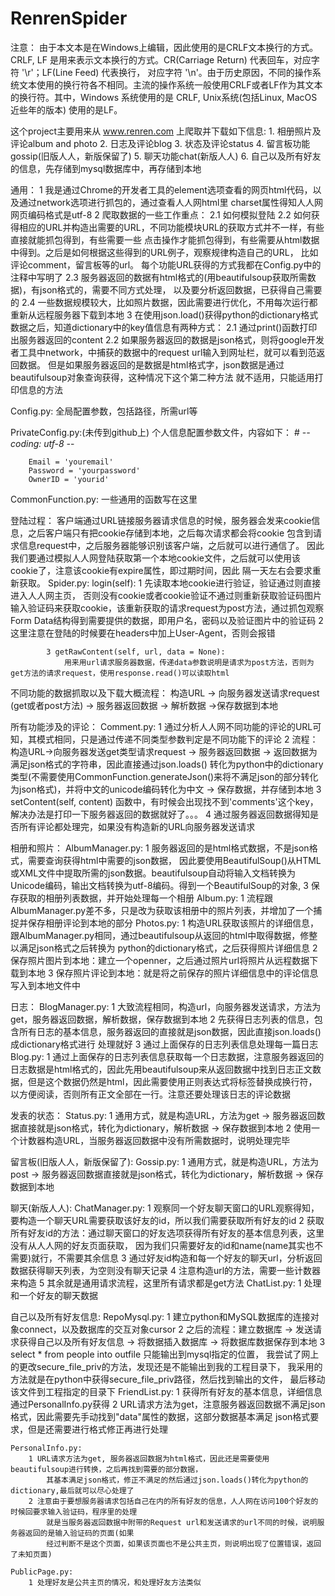 # RenrenSpider

注意：
	由于本文本是在Windows上编辑，因此使用的是CRLF文本换行的方式。
    CRLF, LF 是用来表示文本换行的方式。CR(Carriage Return) 代表回车，对应字符 '\r'；LF(Line Feed) 代表换行，
    对应字符 '\n'。由于历史原因，不同的操作系统文本使用的换行符各不相同。主流的操作系统一般使用CRLF或者LF作为其文本
    的换行符。其中，Windows 系统使用的是 CRLF, Unix系统(包括Linux, MacOS近些年的版本) 使用的是LF。

这个project主要用来从 www.renren.com 上爬取并下载如下信息:
	1. 相册照片及评论album and photo
	2. 日志及评论blog
	3. 状态及评论status
	4. 留言板功能gossip(旧版人人，新版保留了)
	5. 聊天功能chat(新版人人)
	6. 自己以及所有好友的信息，先存储到mysql数据库中，再存储到本地

通用：
	1 我是通过Chrome的开发者工具的element选项查看的网页html代码，以及通过network选项进行抓包的，通过查看人人网html里
		charset属性得知人人网网页编码格式是utf-8
	2 爬取数据的一些工作重点：
		2.1 如何模拟登陆
		2.2 如何获得相应的URL并构造出需要的URL，不同功能模块URL的获取方式并不一样，有些直接就能抓包得到，有些需要一些
			点击操作才能抓包得到，有些需要从html数据中得到。之后是如何根据这些得到的URL例子，观察规律构造自己的URL，
			比如评论comment，留言板等的url。
			每个功能URL获得的方式我都在Config.py中的注释中写明了
		2.3 服务器返回的数据有html格式的(用beautifulsoup获取所需数据)，有json格式的，需要不同方式处理，
			以及要分析返回数据，已获得自己需要的
		2.4 一些数据规模较大，比如照片数据，因此需要进行优化，不用每次运行都重新从远程服务器下载到本地
	3 在使用json.load()获得python的dictionary格式数据之后，知道dictionary中的key值信息有两种方式：
        2.1 通过print()函数打印出服务器返回的content
        2.2 如果服务器返回的数据是json格式，则将google开发者工具中network，中捕获的数据中的request 
        	url输入到网址栏，就可以看到范返回数据。
        	但是如果服务器返回的是数据是html格式字，json数据是通过beautifulsoup对象查询获得，这种情况下这个第二种方法
        	就不适用，只能适用打印信息的方法


Config.py:
	全局配置参数，包括路径，所需url等

PrivateConfig.py:(未传到github上)
	个人信息配置参数文件，内容如下：
		# -*- coding: utf-8 -*-

		Email = 'youremail'
		Password = 'yourpassword'
		OwnerID = 'yourid'

CommonFunction.py:
	一些通用的函数写在这里

登陆过程：
    客户端通过URL链接服务器请求信息的时候，服务器会发来cookie信息，之后客户端只有把cookie存储到本地，之后每次请求都会将cookie
    包含到请求信息request中，之后服务器能够识别该客户端，之后就可以进行通信了。
    因此我们要通过模拟人人网登陆获取第一个本地cookie文件，之后就可以使用该cookie了，注意该cookie有expire属性，即过期时间，因此
    隔一天左右会要求重新获取。
    Spider.py: 
        login(self):
    		1 先读取本地cookie进行验证，验证通过则直接进入人人网主页，
    			否则没有cookie或者cookie验证不通过则重新获取验证码图片输入验证码来获取cookie，该重新获取的请求request为post方法，通过抓包观察Form Data结构得到需要提供的数据，即用户名，密码以及验证图片中的验证码
    		2 这里注意在登陆的时候要在headers中加上User-Agent，否则会报错

        	3 getRawContent(self, url, data = None):
        		用来用url请求服务器数据，传递data参数说明是请求为post方法，否则为get方法的请求request，使用response.read()可以读取html

不同功能的数据抓取以及下载大概流程：
	构造URL -> 向服务器发送请求request (get或者post方法) -> 服务器返回数据 -> 解析数据 ->保存数据到本地

所有功能涉及的评论：
	Comment.py:
		1 通过分析人人网不同功能的评论的URL可知，其模式相同，只是通过传递不同类型参数判定是不同功能下的评论
		2 流程：
			构造URL->向服务器发送get类型请求request -> 服务器返回数据 -> 返回数据为满足json格式的字符串，因此直接通过json.loads()
			转化为python中的dictionary类型(不需要使用CommonFunction.generateJson()来将不满足json的部分转化为json格式)，并将中文的unicode编码转化为中文 -> 保存数据，并存储到本地
		3 setContent(self, content)
			函数中，有时候会出现找不到'comments'这个key，解决办法是打印一下服务器返回的数据就好了。。。
		4 通过服务器返回数据得知是否所有评论都处理完，如果没有构造新的URL向服务器发送请求

相册和照片：
	AlbumManager.py:
		1 服务器返回的是html格式数据，不是json格式，需要查询获得html中需要的json数据， 因此要使用BeautifulSoup()从HTML或XML文件中提取所需的json数据。beautifulsoup自动将输入文档转换为Unicode编码，输出文档转换为utf-8编码。得到一个BeautifulSoup的对象, 
		3 保存获取的相册列表数据，并开始处理每一个相册
	Album.py:
		1 流程跟AlbumManager.py差不多，只是改为获取该相册中的照片列表，并增加了一个捕捉并保存相册评论到本地的部分
	Photos.py:
		1 构造URL获取该照片的详细信息，跟AlbumManager.py相同，通过beautifulsoup从返回的html中取得数据，修整以满足json格式之后转换为
	python的dictionary格式，之后获得照片详细信息
		2 保存照片图片到本地：建立一个openner，之后通过照片url将照片从远程数据下载到本地
		3 保存照片评论到本地：就是将之前保存的照片详细信息中的评论信息写入到本地文件中

日志：
	BlogManager.py:
		1 大致流程相同，构造url，向服务器发送请求，方法为get，服务器返回数据，解析数据，保存数据到本地
		2 先获得日志列表的信息，包含所有日志的基本信息，服务器返回的直接就是json数据，因此直接json.loads()成dictionary格式进行
			处理就好
		3 通过上面保存的日志列表信息处理每一篇日志
	Blog.py:
		1 通过上面保存的日志列表信息获取每一个日志数据，注意服务器返回的日志数据是html格式的，因此先用beautifulsoup来从返回数据中找到日志正文数据，但是这个数据仍然是html，因此需要使用正则表达式将标签替换成换行符，以方便阅读，否则所有正文全部在一行。注意还要处理该日志的评论数据

发表的状态：
	Status.py:
		1 通用方式，就是构造URL，方法为get -> 服务器返回数据直接就是json格式，转化为dictionary，解析数据 -> 保存数据到本地
		2 使用一个计数器构造URL，当服务器返回数据中没有所需数据时，说明处理完毕

留言板(旧版人人，新版保留了):
	Gossip.py:
		1 通用方式，就是构造URL，方法为post -> 服务器返回数据直接就是json格式，转化为dictionary，解析数据 -> 保存数据到本地

聊天(新版人人):
	ChatManager.py:
		1 观察同一个好友聊天窗口的URL观察得知，要构造一个聊天URL需要获取该好友的id，所以我们需要获取所有好友的id
		2 获取所有好友id的方法：通过聊天窗口的好友选项获得所有好友的基本信息列表，这里没有从人人网的好友页面获取，
		因为我们只需要好友的id和name(name其实也不需要)就行，不需要其余信息
		3 通过好友id构造和每一个好友的聊天url，分析返回数据获得聊天列表，为空则没有聊天记录
		4 注意构造url的方法，需要一些计数器来构造
		5 其余就是通用请求流程，这里所有请求都是get方法
	ChatList.py:
		1 处理和一个好友的聊天数据

自己以及所有好友信息:
	RepoMysql.py:
		1 建立python和MySQL数据库的连接对象connect，以及数据库的交互对象cursor
		2 之后的流程：建立数据库 -> 发送请求获得自己以及所有好友信息 -> 将数据插入数据库 -> 将数据库数据保存到本地
		3 select * from people into outfile 只能输出到mysql指定的位置，
        	我尝试了网上的更改secure_file_priv的方法，发现还是不能输出到我的工程目录下，
        	我采用的方法就是在python中获得secure_file_priv路径，然后找到输出的文件，
        	最后移动该文件到工程指定的目录下
	FriendList.py:
		1 获得所有好友的基本信息，详细信息通过PersonalInfo.py获得
		2 URL请求方法为get，注意服务器返回数据不满足json格式，因此需要先手动找到"data"属性的数据，这部分数据基本满足
		json格式要求，但是还需要进行格式修正再进行处理

	PersonalInfo.py:
		1 URL请求方法为get, 服务器返回数据为html格式，因此还是需要使用beautifulsoup进行转换，之后再找到需要的部分数据，
			其基本满足json格式，修正不满足的然后通过json.loads()转化为python的dictionary,最后就可以尽心处理了
		2 注意由于要想服务器请求包括自己在内的所有好友的信息，人人网在访问100个好友的时候回要求输入验证码，程序里的处理
			就是当服务器返回数据中附带的Request url和发送请求的url不同的时候，说明服务器返回的是输入验证码的页面(如果
			经过判断不是这个页面，如果该页面也不是公共主页，则说明出现了位置错误，返回了未知页面)

	PublicPage.py:
	    1 处理好友是公共主页的情况，和处理好友方法类似

        






